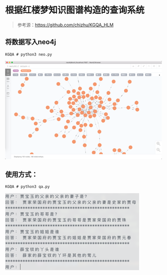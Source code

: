 # 根据红楼梦知识图谱构造的查询系统

> 参考源：https://github.com/chizhu/KGQA_HLM

## 将数据写入neo4j

```shell
KGQA # python3 neo.py
```

<img src="https://github.com/g101418/KGQA/blob/master/%E6%88%AA%E5%9B%BE1.png" alt="image-20200530230253196" style="zoom:50%;" />


## 使用方式：

```shell
KGQA # python3 qa.py
```

<img src="https://github.com/g101418/KGQA/blob/master/%E6%88%AA%E5%9B%BE2.png" alt="image-20200530230253196" style="zoom:50%;" />

